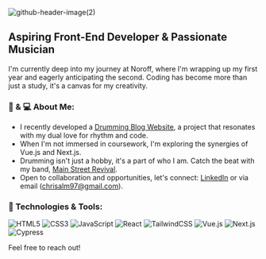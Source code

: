 ![github-header-image(2)](https://github.com/chralmli/chralmli/assets/59100233/dc06609f-3e0b-4b60-b2db-faf1e886a2c5)
## Aspiring Front-End Developer & Passionate Musician

I'm currently deep into my journey at Noroff, where I'm wrapping up my first year and eagerly anticipating the second. Coding has become more than just a study, it's a canvas for my creativity.

### 🥁 & 💻 About Me:
- I recently developed a [Drumming Blog Website](https://taupe-medovik-72ed9d.netlify.app/), a project that resonates with my dual love for rhythm and code.
- When I'm not immersed in coursework, I'm exploring the synergies of Vue.js and Next.js.
- Drumming isn't just a hobby, it's a part of who I am. Catch the beat with my band, [Main Street Revival](https://www.msrbandofficial.com/).
- Open to collaboration and opportunities, let's connect: [LinkedIn](https://linkedin.com/in/christian-almli-4b82b8196) or via email (chrisalm97@gmail.com).

### 🚀 Technologies & Tools:
![HTML5](https://img.shields.io/badge/-HTML5-%23E34F26?style=flat&logo=html5&logoColor=white)
![CSS3](https://img.shields.io/badge/-CSS3-%231572B6?style=flat&logo=css3)
![JavaScript](https://img.shields.io/badge/-JavaScript-%23F7DF1E?style=flat&logo=javascript&logoColor=black)
![React](https://img.shields.io/badge/-React-%2361DAFB?style=flat&logo=react&logoColor=white)
![TailwindCSS](https://img.shields.io/badge/-TailwindCSS-%2338B2AC?style=flat&logo=tailwind-css&logoColor=white)
![Vue.js](https://img.shields.io/badge/-Vue.js-%234FC08D?style=flat&logo=vue.js&logoColor=white)
![Next.js](https://img.shields.io/badge/-Next.js-%23000000?style=flat&logo=next.js&logoColor=white)
![Cypress](https://img.shields.io/badge/-Cypress-%2317202C?style=flat&logo=cypress&logoColor=white)

Feel free to reach out! 

